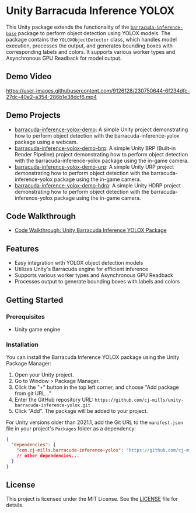 # Unity Barracuda Inference YOLOX
This Unity package extends the functionality of the [`barracuda-inference-base`](https://github.com/cj-mills/unity-barracuda-inference-base) package to perform object detection using YOLOX models. The package contains the `YOLOXObjectDetector` class, which handles model execution, processes the output, and generates bounding boxes with corresponding labels and colors. It supports various worker types and Asynchronous GPU Readback for model output.



## Demo Video

https://user-images.githubusercontent.com/9126128/230750644-6f234dfc-27dc-40e2-a354-286b1e38dcf6.mp4

## Demo Projects

* [barracuda-inference-yolox-demo](https://github.com/cj-mills/barracuda-inference-yolox-demo): A simple Unity project demonstrating how to perform object detection with the barracuda-inference-yolox package using a webcam.
* [barracuda-inference-yolox-demo-brp](https://github.com/cj-mills/barracuda-inference-yolox-demo-brp): A simple Unity BRP (Built-in Render Pipeline) project demonstrating how  to perform object detection with the barracuda-inference-yolox package  using the in-game camera.
* [barracuda-inference-yolox-demo-urp](https://github.com/cj-mills/barracuda-inference-yolox-demo-urp): A simple Unity URP project demonstrating how to perform object detection with the barracuda-inference-yolox package using the in-game camera.
* [barracuda-inference-yolox-demo-hdrp](https://github.com/cj-mills/barracuda-inference-yolox-demo-hdrp): A simple Unity HDRP project demonstrating how to perform object  detection with the barracuda-inference-yolox package using the in-game  camera.

## Code Walkthrough
* [Code Walkthrough: Unity Barracuda Inference YOLOX Package](https://christianjmills.com/posts/unity-barracuda-inference-yolox-walkthrough/)


## Features

- Easy integration with YOLOX object detection models
- Utilizes Unity's Barracuda engine for efficient inference
- Supports various worker types and Asynchronous GPU Readback
- Processes output to generate bounding boxes with labels and colors


## Getting Started

### Prerequisites

- Unity game engine

### Installation

You can install the Barracuda Inference YOLOX package using the Unity Package Manager:

1. Open your Unity project.
2. Go to Window > Package Manager.
3. Click the "+" button in the top left corner, and choose "Add package from git URL..."
4. Enter the GitHub repository URL: `https://github.com/cj-mills/unity-barracuda-inference-yolox.git`
5. Click "Add". The package will be added to your project.

For Unity versions older than 2021.1, add the Git URL to the `manifest.json` file in your project's `Packages` folder as a dependency:

```json
{
  "dependencies": {
    "com.cj-mills.barracuda-inference-yolox": "https://github.com/cj-mills/unity-barracuda-inference-yolox.git",
    // other dependencies...
  }
}
```



## License

This project is licensed under the MIT License. See the [LICENSE](Documentation~/LICENSE) file for details.
